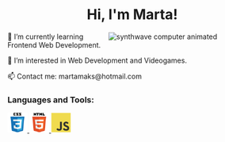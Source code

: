 <h1 align="center">Hi, I'm Marta!</h1>
<img align="right" width="300" alt="synthwave computer animated" src="https://giffiles.alphacoders.com/363/36302.gif">
<p> 🌱 I’m currently learning Frontend Web Development.</p> 
<p> 👀 I’m interested in Web Development and Videogames.</p>
<p> 📫 Contact me: martamaks@hotmail.com</p>


<h3 align="left">Languages and Tools:</h3>
<p align="left"> <a href="https://www.w3schools.com/css/" target="_blank" rel="noreferrer"> <img src="https://raw.githubusercontent.com/devicons/devicon/master/icons/css3/css3-original-wordmark.svg" alt="css3" width="40" height="40"/> </a> <a href="https://www.w3.org/html/" target="_blank" rel="noreferrer"> <img src="https://raw.githubusercontent.com/devicons/devicon/master/icons/html5/html5-original-wordmark.svg" alt="html5" width="40" height="40"/> </a> <a href="https://developer.mozilla.org/en-US/docs/Web/JavaScript" target="_blank" rel="noreferrer"> <img src="https://raw.githubusercontent.com/devicons/devicon/master/icons/javascript/javascript-original.svg" alt="javascript" width="40" height="40"/> </a> </p>
